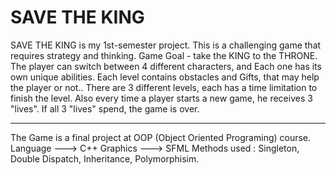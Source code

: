 # SAVE THE KING 

SAVE THE KING is my 1st-semester project.
This is a challenging game that requires strategy and thinking. 
Game Goal - take the KING to the THRONE. 
The player can switch between 4 different characters, and Each one has its own unique abilities. 
Each level contains obstacles and Gifts, that may help the player or not..
There are 3 different levels, each has a time limitation to finish the level.
Also every time a player starts a new game, he receives 3 "lives". 
If all 3 "lives" spend, the game is over. 

*******************************************
The Game is a final project at  OOP (Object Oriented Programing) course. 
Language ---> C++
Graphics ---> SFML 
Methods used : Singleton, Double Dispatch, Inheritance, Polymorphisim.
